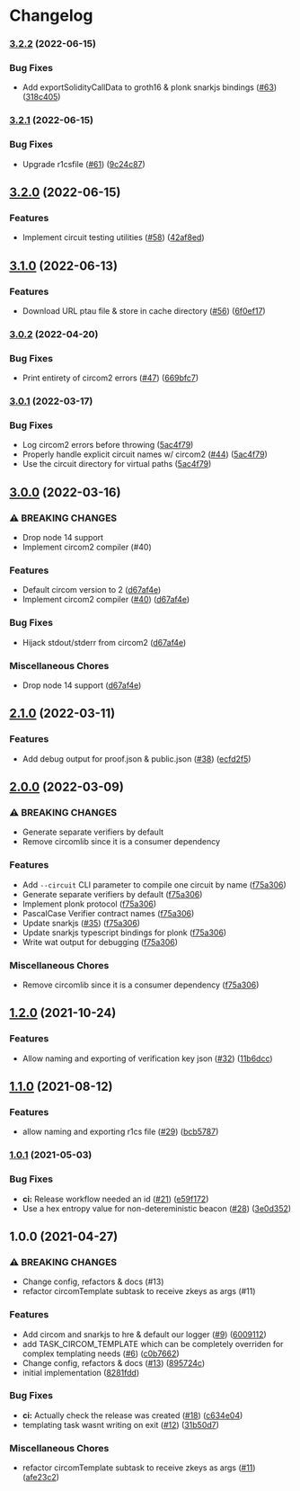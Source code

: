 # Changelog

### [3.2.2](https://www.github.com/projectsophon/hardhat-circom/compare/v3.2.1...v3.2.2) (2022-06-15)


### Bug Fixes

* Add exportSolidityCallData to groth16 & plonk snarkjs bindings ([#63](https://www.github.com/projectsophon/hardhat-circom/issues/63)) ([318c405](https://www.github.com/projectsophon/hardhat-circom/commit/318c405888e99a658f5254d8063d5b8097098dbe))

### [3.2.1](https://www.github.com/projectsophon/hardhat-circom/compare/v3.2.0...v3.2.1) (2022-06-15)

### Bug Fixes

- Upgrade r1csfile ([#61](https://www.github.com/projectsophon/hardhat-circom/issues/61)) ([9c24c87](https://www.github.com/projectsophon/hardhat-circom/commit/9c24c87da3528bf41b66d50c9cd264b2155a6bc5))

## [3.2.0](https://www.github.com/projectsophon/hardhat-circom/compare/v3.1.0...v3.2.0) (2022-06-15)

### Features

- Implement circuit testing utilities ([#58](https://www.github.com/projectsophon/hardhat-circom/issues/58)) ([42af8ed](https://www.github.com/projectsophon/hardhat-circom/commit/42af8eda28e960d3a07bc9506b2e23f931462258))

## [3.1.0](https://www.github.com/projectsophon/hardhat-circom/compare/v3.0.2...v3.1.0) (2022-06-13)

### Features

- Download URL ptau file & store in cache directory ([#56](https://www.github.com/projectsophon/hardhat-circom/issues/56)) ([6f0ef17](https://www.github.com/projectsophon/hardhat-circom/commit/6f0ef176fd3de68ee711c8a06eb356db86b20a2c))

### [3.0.2](https://www.github.com/projectsophon/hardhat-circom/compare/v3.0.1...v3.0.2) (2022-04-20)

### Bug Fixes

- Print entirety of circom2 errors ([#47](https://www.github.com/projectsophon/hardhat-circom/issues/47)) ([669bfc7](https://www.github.com/projectsophon/hardhat-circom/commit/669bfc7bbcec8b3fcd6cf2a8978235e4d18acea1))

### [3.0.1](https://www.github.com/projectsophon/hardhat-circom/compare/v3.0.0...v3.0.1) (2022-03-17)

### Bug Fixes

- Log circom2 errors before throwing ([5ac4f79](https://www.github.com/projectsophon/hardhat-circom/commit/5ac4f798fc76f81f989a3509ba8499947874287d))
- Properly handle explicit circuit names w/ circom2 ([#44](https://www.github.com/projectsophon/hardhat-circom/issues/44)) ([5ac4f79](https://www.github.com/projectsophon/hardhat-circom/commit/5ac4f798fc76f81f989a3509ba8499947874287d))
- Use the circuit directory for virtual paths ([5ac4f79](https://www.github.com/projectsophon/hardhat-circom/commit/5ac4f798fc76f81f989a3509ba8499947874287d))

## [3.0.0](https://www.github.com/projectsophon/hardhat-circom/compare/v2.1.0...v3.0.0) (2022-03-16)

### ⚠ BREAKING CHANGES

- Drop node 14 support
- Implement circom2 compiler (#40)

### Features

- Default circom version to 2 ([d67af4e](https://www.github.com/projectsophon/hardhat-circom/commit/d67af4e5c69cb4867cfd9eee5d34aec712426ba2))
- Implement circom2 compiler ([#40](https://www.github.com/projectsophon/hardhat-circom/issues/40)) ([d67af4e](https://www.github.com/projectsophon/hardhat-circom/commit/d67af4e5c69cb4867cfd9eee5d34aec712426ba2))

### Bug Fixes

- Hijack stdout/stderr from circom2 ([d67af4e](https://www.github.com/projectsophon/hardhat-circom/commit/d67af4e5c69cb4867cfd9eee5d34aec712426ba2))

### Miscellaneous Chores

- Drop node 14 support ([d67af4e](https://www.github.com/projectsophon/hardhat-circom/commit/d67af4e5c69cb4867cfd9eee5d34aec712426ba2))

## [2.1.0](https://www.github.com/projectsophon/hardhat-circom/compare/v2.0.0...v2.1.0) (2022-03-11)

### Features

- Add debug output for proof.json & public.json ([#38](https://www.github.com/projectsophon/hardhat-circom/issues/38)) ([ecfd2f5](https://www.github.com/projectsophon/hardhat-circom/commit/ecfd2f5bd63cb063ed251e624f688f091acbe7dd))

## [2.0.0](https://www.github.com/projectsophon/hardhat-circom/compare/v1.2.0...v2.0.0) (2022-03-09)

### ⚠ BREAKING CHANGES

- Generate separate verifiers by default
- Remove circomlib since it is a consumer dependency

### Features

- Add `--circuit` CLI parameter to compile one circuit by name ([f75a306](https://www.github.com/projectsophon/hardhat-circom/commit/f75a3069d3c87cde20b4e22d872721416fd50aa6))
- Generate separate verifiers by default ([f75a306](https://www.github.com/projectsophon/hardhat-circom/commit/f75a3069d3c87cde20b4e22d872721416fd50aa6))
- Implement plonk protocol ([f75a306](https://www.github.com/projectsophon/hardhat-circom/commit/f75a3069d3c87cde20b4e22d872721416fd50aa6))
- PascalCase Verifier contract names ([f75a306](https://www.github.com/projectsophon/hardhat-circom/commit/f75a3069d3c87cde20b4e22d872721416fd50aa6))
- Update snarkjs ([#35](https://www.github.com/projectsophon/hardhat-circom/issues/35)) ([f75a306](https://www.github.com/projectsophon/hardhat-circom/commit/f75a3069d3c87cde20b4e22d872721416fd50aa6))
- Update snarkjs typescript bindings for plonk ([f75a306](https://www.github.com/projectsophon/hardhat-circom/commit/f75a3069d3c87cde20b4e22d872721416fd50aa6))
- Write wat output for debugging ([f75a306](https://www.github.com/projectsophon/hardhat-circom/commit/f75a3069d3c87cde20b4e22d872721416fd50aa6))

### Miscellaneous Chores

- Remove circomlib since it is a consumer dependency ([f75a306](https://www.github.com/projectsophon/hardhat-circom/commit/f75a3069d3c87cde20b4e22d872721416fd50aa6))

## [1.2.0](https://www.github.com/projectsophon/hardhat-circom/compare/v1.1.0...v1.2.0) (2021-10-24)

### Features

- Allow naming and exporting of verification key json ([#32](https://www.github.com/projectsophon/hardhat-circom/issues/32)) ([11b6dcc](https://www.github.com/projectsophon/hardhat-circom/commit/11b6dcc5218949a6b8ff6e278d10a60755366427))

## [1.1.0](https://www.github.com/projectsophon/hardhat-circom/compare/v1.0.1...v1.1.0) (2021-08-12)

### Features

- allow naming and exporting r1cs file ([#29](https://www.github.com/projectsophon/hardhat-circom/issues/29)) ([bcb5787](https://www.github.com/projectsophon/hardhat-circom/commit/bcb5787fc7a1acc0d60afd6aedcd8d53277fe5e8))

### [1.0.1](https://www.github.com/projectsophon/hardhat-circom/compare/v1.0.0...v1.0.1) (2021-05-03)

### Bug Fixes

- **ci:** Release workflow needed an id ([#21](https://www.github.com/projectsophon/hardhat-circom/issues/21)) ([e59f172](https://www.github.com/projectsophon/hardhat-circom/commit/e59f172187656054bb7a42bac421e3b1efef4368))
- Use a hex entropy value for non-detereministic beacon ([#28](https://www.github.com/projectsophon/hardhat-circom/issues/28)) ([3e0d352](https://www.github.com/projectsophon/hardhat-circom/commit/3e0d352d19cad0c3481cfc8da20411654ee40d24))

## 1.0.0 (2021-04-27)

### ⚠ BREAKING CHANGES

- Change config, refactors & docs (#13)
- refactor circomTemplate subtask to receive zkeys as args (#11)

### Features

- Add circom and snarkjs to hre & default our logger ([#9](https://www.github.com/projectsophon/hardhat-circom/issues/9)) ([6009112](https://www.github.com/projectsophon/hardhat-circom/commit/6009112f6cb56d6993ef701145b68cc66320181b))
- add TASK_CIRCOM_TEMPLATE which can be completely overriden for complex templating needs ([#6](https://www.github.com/projectsophon/hardhat-circom/issues/6)) ([c0b7662](https://www.github.com/projectsophon/hardhat-circom/commit/c0b7662456456215ab90cd6b54ba10b37e29547e))
- Change config, refactors & docs ([#13](https://www.github.com/projectsophon/hardhat-circom/issues/13)) ([895724c](https://www.github.com/projectsophon/hardhat-circom/commit/895724c733730146ee1d220480ee2c4421603d56))
- initial implementation ([8281fdd](https://www.github.com/projectsophon/hardhat-circom/commit/8281fddfb9a3d6d5410fca1328d3208be7123c89))

### Bug Fixes

- **ci:** Actually check the release was created ([#18](https://www.github.com/projectsophon/hardhat-circom/issues/18)) ([c634e04](https://www.github.com/projectsophon/hardhat-circom/commit/c634e047fc469cdb4c08dddb95b1d26ab22ecfaa))
- templating task wasnt writing on exit ([#12](https://www.github.com/projectsophon/hardhat-circom/issues/12)) ([31b50d7](https://www.github.com/projectsophon/hardhat-circom/commit/31b50d785ce1daf598c662044bf5f6907839f62e))

### Miscellaneous Chores

- refactor circomTemplate subtask to receive zkeys as args ([#11](https://www.github.com/projectsophon/hardhat-circom/issues/11)) ([afe23c2](https://www.github.com/projectsophon/hardhat-circom/commit/afe23c2a18b75300d3233bc680f7ffcb4d4d5345))
